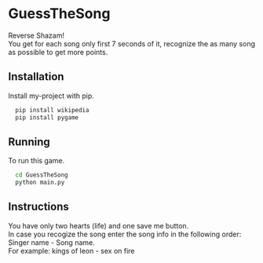 
# GuessTheSong

Reverse Shazam!\
You get for each song only first 7 seconds of it, recognize the as many song as possible to get more points.
## Installation

Install my-project with pip.

```bash
  pip install wikipedia
  pip install pygame
```
    
## Running

To run this game.

```bash
  cd GuessTheSong
  python main.py
```


## Instructions

You have only two hearts (life) and one save me button.\
In case you recogize the song enter the song info in the following order:\
Singer name - Song name.\
For example: kings of leon - sex on fire

